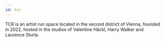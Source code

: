 ```yaml
---
id: tcr
---
```

TCR is an artist run space located in the second district of Vienna, founded in 2022, hosted in the studios of Valentine Häckl, Harry Walker and Laurence Sturla.
